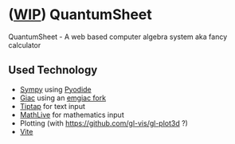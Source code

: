 # ([WIP](https://github.com/stefnotch/quantum-sheet/projects)) QuantumSheet
QuantumSheet - A web based computer algebra system aka fancy calculator

## Used Technology
- [Sympy](https://github.com/sympy/sympy) using [Pyodide](https://github.com/iodide-project/pyodide)
- [Giac](https://www-fourier.ujf-grenoble.fr/~parisse/giac.html) using an [emgiac fork](https://github.com/brentan/emgiac)
- [Tiptap](https://github.com/scrumpy/tiptap) for text input
- [MathLive](https://github.com/arnog/mathlive) for mathematics input
- Plotting (with https://github.com/gl-vis/gl-plot3d ?)
- [Vite](https://github.com/vuejs/vite)
